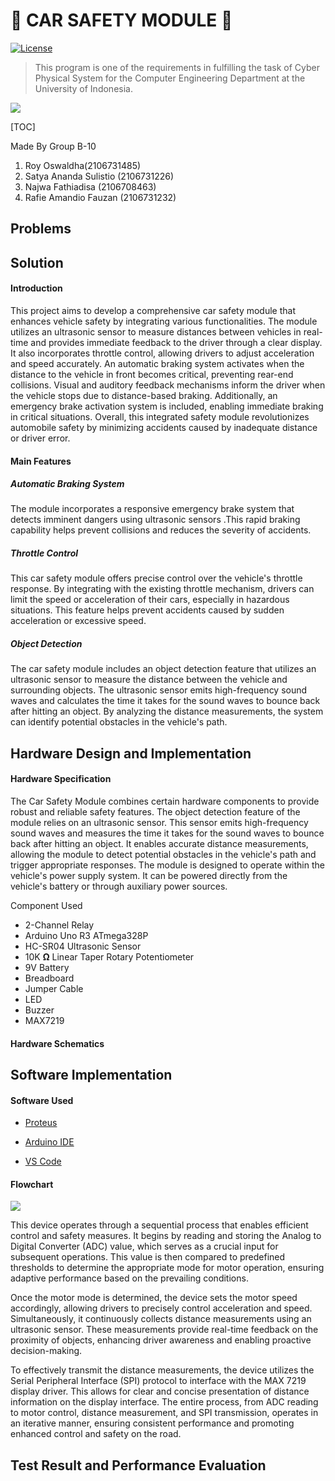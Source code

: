# :car: CAR SAFETY MODULE  :car:

[![License](https://poser.pugx.org/pugx/badge-poser/license.svg)](https://github.com/IdleGoat/Car-Safety-Module/)

> This program is one of the requirements in fulfilling the task of Cyber Physical System for the Computer Engineering Department at the University of Indonesia.

![](https://hackmd.io/_uploads/HyLGZxbHn.png)

[TOC]

Made By Group B-10

1. Roy Oswaldha(2106731485)
2. Satya Ananda Sulistio (2106731226)
3. Najwa Fathiadisa (2106708463)
4. Rafie Amandio Fauzan (2106731232)

## Problems

## Solution

#### Introduction

This project aims to develop a comprehensive car safety module that enhances vehicle safety by integrating various functionalities. The module utilizes an ultrasonic sensor to measure distances between vehicles in real-time and provides immediate feedback to the driver through a clear display. It also incorporates throttle control, allowing drivers to adjust acceleration and speed accurately. An automatic braking system activates when the distance to the vehicle in front becomes critical, preventing rear-end collisions. Visual and auditory feedback mechanisms inform the driver when the vehicle stops due to distance-based braking. Additionally, an emergency brake activation system is included, enabling immediate braking in critical situations. Overall, this integrated safety module revolutionizes automobile safety by minimizing accidents caused by inadequate distance or driver error.

#### Main Features

##### Automatic Braking System

The module incorporates a responsive emergency brake system that detects imminent dangers using ultrasonic sensors .This rapid braking capability helps prevent collisions and reduces the severity of accidents.

##### Throttle Control

This car safety module offers precise control over the vehicle's throttle response. By integrating with the existing throttle mechanism, drivers can limit the speed or acceleration of their cars, especially in hazardous situations. This feature helps prevent accidents caused by sudden acceleration or excessive speed.

##### Object Detection

The car safety module includes an object detection feature that utilizes an ultrasonic sensor to measure the distance between the vehicle and surrounding objects. The ultrasonic sensor emits high-frequency sound waves and calculates the time it takes for the sound waves to bounce back after hitting an object. By analyzing the distance measurements, the system can identify potential obstacles in the vehicle's path.

## Hardware Design and Implementation

#### Hardware Specification

The Car Safety Module combines certain hardware components to provide robust and reliable safety features. The object detection feature of the module relies on an ultrasonic sensor. This sensor emits high-frequency sound waves and measures the time it takes for the sound waves to bounce back after hitting an object. It enables accurate distance measurements, allowing the module to detect potential obstacles in the vehicle's path and trigger appropriate responses. The module is designed to operate within the vehicle's power supply system. It can be powered directly from the vehicle's battery or through auxiliary power sources.

Component Used

- 2-Channel Relay 
- Arduino Uno R3 ATmega328P
- HC-SR04 Ultrasonic Sensor
- 10K **Ω** Linear Taper Rotary Potentiometer
- 9V Battery
- Breadboard
- Jumper Cable
- LED
- Buzzer
- MAX7219

#### Hardware Schematics

## Software Implementation

#### Software Used

- [Proteus](https://www.labcenter.com/)
- [Arduino IDE](https://support.arduino.cc/hc/en-us/articles/360019833020-Download-and-install-Arduino-IDE)

- [VS Code](https://code.visualstudio.com/)

#### Flowchart

![](https://hackmd.io/_uploads/HJ-sql-Hn.png)



This device operates through a sequential process that enables efficient control and safety measures. It begins by reading and storing the Analog to Digital Converter (ADC) value, which serves as a crucial input for subsequent operations. This value is then compared to predefined thresholds to determine the appropriate mode for motor operation, ensuring adaptive performance based on the prevailing conditions.

Once the motor mode is determined, the device sets the motor speed accordingly, allowing drivers to precisely control acceleration and speed. Simultaneously, it continuously collects distance measurements using an ultrasonic sensor. These measurements provide real-time feedback on the proximity of objects, enhancing driver awareness and enabling proactive decision-making.

To effectively transmit the distance measurements, the device utilizes the Serial Peripheral Interface (SPI) protocol to interface with the MAX 7219 display driver. This allows for clear and concise presentation of distance information on the display interface. The entire process, from ADC reading to motor control, distance measurement, and SPI transmission, operates in an iterative manner, ensuring consistent performance and promoting enhanced control and safety on the road.

## Test Result and Performance Evaluation

